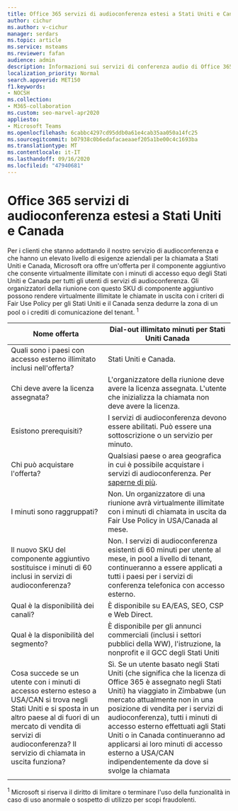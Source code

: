 ```yaml
---
title: Office 365 servizi di audioconferenza estesi a Stati Uniti e Canada
author: cichur
ms.author: v-cichur
manager: serdars
ms.topic: article
ms.service: msteams
ms.reviewer: fafan
audience: admin
description: Informazioni sui servizi di conferenza audio di Office 365 con accesso esterno esteso a Stati Uniti e Canada.
localization_priority: Normal
search.appverid: MET150
f1.keywords:
- NOCSH
ms.collection:
- M365-collaboration
ms.custom: seo-marvel-apr2020
appliesto:
- Microsoft Teams
ms.openlocfilehash: 6cabbc4297cd95ddb0a61e4cab35aa050a14fc25
ms.sourcegitcommit: b07938c0b6edafacaeaaef205a1be00c4c1693ba
ms.translationtype: MT
ms.contentlocale: it-IT
ms.lasthandoff: 09/16/2020
ms.locfileid: "47940681"
---
```

# <a name="office-365-audio-conferencing-extended-dial-out-minutes-to-us-and-canada"></a>Office 365 servizi di audioconferenza estesi a Stati Uniti e Canada

Per i clienti che stanno adottando il nostro servizio di audioconferenza e che hanno un elevato livello di esigenze aziendali per la chiamata a Stati Uniti e Canada, Microsoft ora offre un'offerta per il componente aggiuntivo che consente virtualmente illimitate con i minuti di accesso equo degli Stati Uniti e Canada per tutti gli utenti di servizi di audioconferenza. Gli organizzatori della riunione con questo SKU di componente aggiuntivo possono rendere virtualmente illimitate le chiamate in uscita con i criteri di Fair Use Policy per gli Stati Uniti e il Canada senza dedurre la zona di un pool o i crediti di comunicazione del tenant. <sup>1</sup>

|Nome offerta | Dial-out illimitato minuti per Stati Uniti Canada |
|-----|------|
| Quali sono i paesi con accesso esterno illimitato inclusi nell'offerta?| Stati Uniti e Canada.|
| Chi deve avere la licenza assegnata? | L'organizzatore della riunione deve avere la licenza assegnata. L'utente che inizializza la chiamata non deve avere la licenza. |
| Esistono prerequisiti? | I servizi di audioconferenza devono essere abilitati. Può essere una sottoscrizione o un servizio per minuto.|
| Chi può acquistare l'offerta? | Qualsiasi paese o area geografica in cui è possibile acquistare i servizi di audioconferenza. Per [saperne di più](country-and-region-availability-for-audio-conferencing-and-calling-plans/country-and-region-availability-for-audio-conferencing-and-calling-plans.md).|
| I minuti sono raggruppati?  |Non. Un organizzatore di una riunione avrà virtualmente illimitate con i minuti di chiamata in uscita da Fair Use Policy in USA/Canada al mese. |
| Il nuovo SKU del componente aggiuntivo sostituisce i minuti di 60 inclusi in servizi di audioconferenza? | Non. I servizi di audioconferenza esistenti di 60 minuti per utente al mese, in pool a livello di tenant, continueranno a essere applicati a tutti i paesi per i servizi di conferenza telefonica con accesso esterno.|
| Qual è la disponibilità dei canali?  | È disponibile su EA/EAS, SEO, CSP e Web Direct.  |
| Qual è la disponibilità del segmento? | È disponibile per gli annunci commerciali (inclusi i settori pubblici della WW), l'istruzione, la nonprofit e il GCC degli Stati Uniti |
| Cosa succede se un utente con i minuti di accesso esterno esteso a USA/CAN si trova negli Stati Uniti e si sposta in un altro paese al di fuori di un mercato di vendita di servizi di audioconferenza? Il servizio di chiamata in uscita funziona? | Sì. Se un utente basato negli Stati Uniti (che significa che la licenza di Office 365 è assegnato negli Stati Uniti) ha viaggiato in Zimbabwe (un mercato attualmente non in una posizione di vendita per i servizi di audioconferenza), tutti i minuti di accesso esterno effettuati agli Stati Uniti o in Canada continueranno ad applicarsi ai loro minuti di accesso esterno a USA/CAN indipendentemente da dove si svolge la chiamata |
|||

<sup>1</sup> Microsoft si riserva il diritto di limitare o terminare l'uso della funzionalità in caso di uso anormale o sospetto di utilizzo per scopi fraudolenti.
